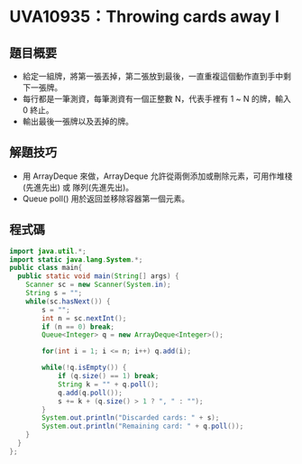 # UVA10935：Throwing cards away I

## 題目概要

- 給定一組牌，將第一張丟掉，第二張放到最後，一直重複這個動作直到手中剩下一張牌。
- 每行都是一筆測資，每筆測資有一個正整數 N，代表手裡有 1 ~ N 的牌，輸入 0 終止。
- 輸出最後一張牌以及丟掉的牌。

## 解題技巧

- 用 ArrayDeque 來做，ArrayDeque 允許從兩側添加或刪除元素，可用作堆棧(先進先出) 或 隊列(先進先出)。
- Queue poll() 用於返回並移除容器第一個元素。

## 程式碼

```java
import java.util.*;
import static java.lang.System.*;
public class main{
  public static void main(String[] args) {
    Scanner sc = new Scanner(System.in);
    String s = "";
    while(sc.hasNext()) {
        s = "";
        int n = sc.nextInt();
        if (n == 0) break;
        Queue<Integer> q = new ArrayDeque<Integer>();

        for(int i = 1; i <= n; i++) q.add(i);

        while(!q.isEmpty()) {
            if (q.size() == 1) break;
            String k = "" + q.poll();
            q.add(q.poll());
            s += k + (q.size() > 1 ? ", " : "");
        }
        System.out.println("Discarded cards: " + s);
        System.out.println("Remaining card: " + q.poll());
    }
  }
};
```
